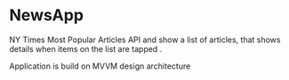 # NewsApp


NY Times Most Popular Articles API and show a list of articles, that shows details when items on the list are tapped .

Application is build on MVVM design architecture
